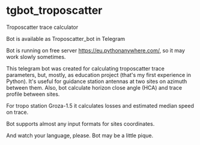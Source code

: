# tgbot_troposcatter
Troposcatter trace calculator

Bot is available as Troposcatter_bot in Telegram

Bot is running on free server https://eu.pythonanywhere.com/, so it may work slowly sometimes.

This telegram bot was created for calculating troposcatter trace parameters, but, mostly, as education project (that's my first experience in Python).
It's useful for guidance station antennas at two sites on azimuth between them. Also, bot calculate horizon close angle (HCA) and trace profile between sites.

For tropo station Groza-1.5 it calculates losses and estimated median speed on trace.

Bot supports almost any input formats for sites coordinates.

And watch your language, please. Bot may be a little pique.
